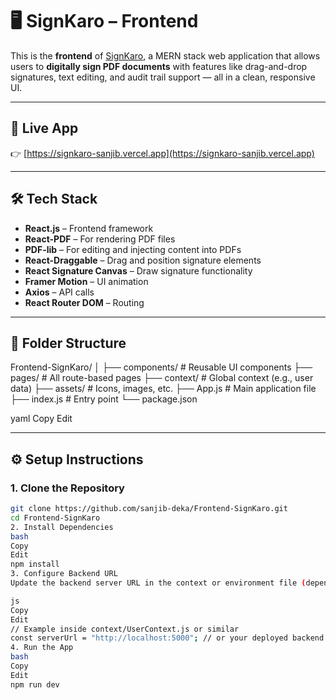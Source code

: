 # 🖥️ SignKaro – Frontend

This is the **frontend** of [SignKaro](https://signkaro-sanjib.vercel.app/), a MERN stack web application that allows users to **digitally sign PDF documents** with features like drag-and-drop signatures, text editing, and audit trail support — all in a clean, responsive UI.

---

## 🚀 Live App

👉 [https://signkaro-sanjib.vercel.app](https://signkaro-sanjib.vercel.app)

---

## 🛠️ Tech Stack

- **React.js** – Frontend framework
- **React-PDF** – For rendering PDF files
- **PDF-lib** – For editing and injecting content into PDFs
- **React-Draggable** – Drag and position signature elements
- **React Signature Canvas** – Draw signature functionality
- **Framer Motion** – UI animation
- **Axios** – API calls
- **React Router DOM** – Routing

---

## 📁 Folder Structure

Frontend-SignKaro/
│
├── components/ # Reusable UI components
├── pages/ # All route-based pages
├── context/ # Global context (e.g., user data)
├── assets/ # Icons, images, etc.
├── App.js # Main application file
├── index.js # Entry point
└── package.json

yaml
Copy
Edit

---

## ⚙️ Setup Instructions

### 1. Clone the Repository

```bash
git clone https://github.com/sanjib-deka/Frontend-SignKaro.git
cd Frontend-SignKaro
2. Install Dependencies
bash
Copy
Edit
npm install
3. Configure Backend URL
Update the backend server URL in the context or environment file (depending on how you’ve implemented it):

js
Copy
Edit
// Example inside context/UserContext.js or similar
const serverUrl = "http://localhost:5000"; // or your deployed backend URL
4. Run the App
bash
Copy
Edit
npm run dev
